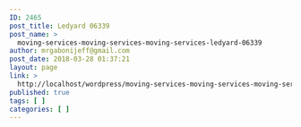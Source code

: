 ```yaml
---
ID: 2465
post_title: Ledyard 06339
post_name: >
  moving-services-moving-services-moving-services-ledyard-06339
author: mrgabonijeff@gmail.com
post_date: 2018-03-28 01:37:21
layout: page
link: >
  http://localhost/wordpress/moving-services-moving-services-moving-services-ledyard-06339/
published: true
tags: [ ]
categories: [ ]
---
```

